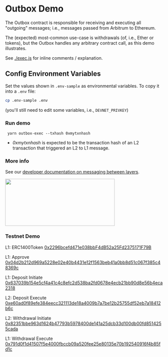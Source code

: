 # Outbox Demo

The Outbox contract is responsible for receiving and executing all "outgoing" messages; i.e., messages passed from Arbitrum to Ethereum.

The (expected) most-common use-case is withdrawals (of, i.e., Ether or tokens), but the Outbox handles any arbitrary contract call, as this demo illustrates.

See [./exec.js](./scripts/exec.js) for inline comments / explanation.

## Config Environment Variables

Set the values shown in `.env-sample` as environmental variables. To copy it into a `.env` file:

```bash
cp .env-sample .env
```

(you'll still need to edit some variables, i.e., `DEVNET_PRIVKEY`)

### Run demo

```
 yarn outbox-exec --txhash 0xmytxnhash
```

- _0xmytxnhash_ is expected to be the transaction hash of an L2 transaction that triggered an L2 to L1 message.

### More info

See our [developer documentation on messaging between layers](https://developer.offchainlabs.com/docs/l1_l2_messages).

<p align="left">
  <img width="350" height="150" src= "../../assets/logo.svg" />
</p>

### Testnet Demo

L1: ERC1400Token [0x2296bcefd471e038bbF4dB52a25Fd2375171F79B](https://goerli.etherscan.io/address/0x2296bcefd471e038bbF4dB52a25Fd2375171F79B)

L1: Approve [0x04d2b212d969a5228e02e40b4431e12f1563beb41a0bb8d51c067f385c48369c](https://goerli.etherscan.io/tx/0x04d2b212d969a5228e02e40b4431e12f1563beb41a0bb8d51c067f385c48369c)

L1: Deposit Initiate [0x637039b154e5cf4a41c4c8efc2d538ba2fd0678e4ecb21bb90d8e56b4eca2318](https://goerli.etherscan.io/tx/0x637039b154e5cf4a41c4c8efc2d538ba2fd0678e4ecb21bb90d8e56b4eca2318)

L2: Deposit Execute [0xe60ad0f89efe384eecc321113de18a4009b7a7be12b25755df52eb7a18412b6c](https://goerli.arbiscan.io/tx/0xe60ad0f89efe384eecc321113de18a4009b7a7be12b25755df52eb7a18412b6c)

L2: Withdrawal Initiate [0x82351bbe963d1624b47793b5978400de141a25dcb33d100db00fd8514255cada](https://goerli.arbiscan.io/tx/0x82351bbe963d1624b47793b5978400de141a25dcb33d100db00fd8514255cada)

L1: Withdrawal Execute [0x791d0f1d41507f5e4000fbccb09a520fee25e80135e70b192540916f4b85fd1c](https://goerli.etherscan.io/tx/0x791d0f1d41507f5e4000fbccb09a520fee25e80135e70b192540916f4b85fd1c)
